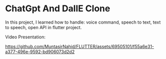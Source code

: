 # ChatGpt And DallE Clone


In this project, I learned how to handle:
voice command,
speech to text,
text to speech,
open API
in flutter project.

Video Presentation:

https://github.com/MuntasirNahid/FLUTTER/assets/69505101/f55a6e31-a377-496e-9592-bd906073d2d2

